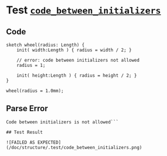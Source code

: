 # Test [`code_between_initializers`](/doc/structure/workbench.md#L203)

## Code

```µcad
sketch wheel(radius: Length) {
    init( width:Length ) { radius = width / 2; }
    
    // error: code between initializers not allowed
    radius = 1;

    init( height:Length ) { radius = height / 2; }
}

wheel(radius = 1.0mm);

```

## Parse Error

```,plain
Code between initializers is not allowed```

## Test Result

![FAILED AS EXPECTED](/doc/structure/.test/code_between_initializers.png)
